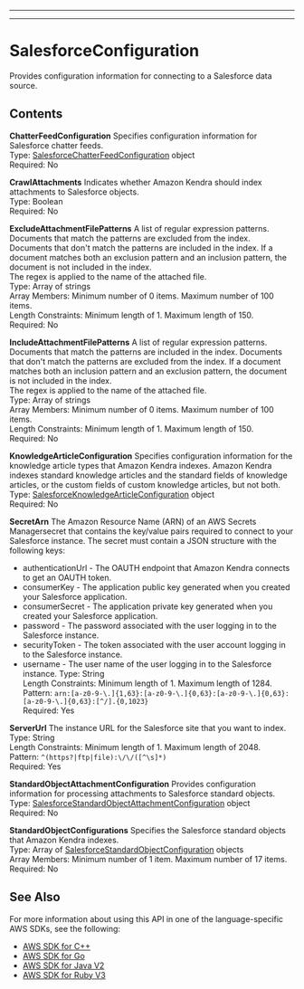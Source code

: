 --------

--------

# SalesforceConfiguration<a name="API_SalesforceConfiguration"></a>

Provides configuration information for connecting to a Salesforce data source\.

## Contents<a name="API_SalesforceConfiguration_Contents"></a>

 **ChatterFeedConfiguration**   <a name="Kendra-Type-SalesforceConfiguration-ChatterFeedConfiguration"></a>
Specifies configuration information for Salesforce chatter feeds\.  
Type: [SalesforceChatterFeedConfiguration](API_SalesforceChatterFeedConfiguration.md) object  
Required: No

 **CrawlAttachments**   <a name="Kendra-Type-SalesforceConfiguration-CrawlAttachments"></a>
Indicates whether Amazon Kendra should index attachments to Salesforce objects\.  
Type: Boolean  
Required: No

 **ExcludeAttachmentFilePatterns**   <a name="Kendra-Type-SalesforceConfiguration-ExcludeAttachmentFilePatterns"></a>
A list of regular expression patterns\. Documents that match the patterns are excluded from the index\. Documents that don't match the patterns are included in the index\. If a document matches both an exclusion pattern and an inclusion pattern, the document is not included in the index\.  
The regex is applied to the name of the attached file\.  
Type: Array of strings  
Array Members: Minimum number of 0 items\. Maximum number of 100 items\.  
Length Constraints: Minimum length of 1\. Maximum length of 150\.  
Required: No

 **IncludeAttachmentFilePatterns**   <a name="Kendra-Type-SalesforceConfiguration-IncludeAttachmentFilePatterns"></a>
A list of regular expression patterns\. Documents that match the patterns are included in the index\. Documents that don't match the patterns are excluded from the index\. If a document matches both an inclusion pattern and an exclusion pattern, the document is not included in the index\.  
The regex is applied to the name of the attached file\.  
Type: Array of strings  
Array Members: Minimum number of 0 items\. Maximum number of 100 items\.  
Length Constraints: Minimum length of 1\. Maximum length of 150\.  
Required: No

 **KnowledgeArticleConfiguration**   <a name="Kendra-Type-SalesforceConfiguration-KnowledgeArticleConfiguration"></a>
Specifies configuration information for the knowledge article types that Amazon Kendra indexes\. Amazon Kendra indexes standard knowledge articles and the standard fields of knowledge articles, or the custom fields of custom knowledge articles, but not both\.  
Type: [SalesforceKnowledgeArticleConfiguration](API_SalesforceKnowledgeArticleConfiguration.md) object  
Required: No

 **SecretArn**   <a name="Kendra-Type-SalesforceConfiguration-SecretArn"></a>
The Amazon Resource Name \(ARN\) of an AWS Secrets Managersecret that contains the key/value pairs required to connect to your Salesforce instance\. The secret must contain a JSON structure with the following keys:  
+ authenticationUrl \- The OAUTH endpoint that Amazon Kendra connects to get an OAUTH token\. 
+ consumerKey \- The application public key generated when you created your Salesforce application\.
+ consumerSecret \- The application private key generated when you created your Salesforce application\.
+ password \- The password associated with the user logging in to the Salesforce instance\.
+ securityToken \- The token associated with the user account logging in to the Salesforce instance\.
+ username \- The user name of the user logging in to the Salesforce instance\.
Type: String  
Length Constraints: Minimum length of 1\. Maximum length of 1284\.  
Pattern: `arn:[a-z0-9-\.]{1,63}:[a-z0-9-\.]{0,63}:[a-z0-9-\.]{0,63}:[a-z0-9-\.]{0,63}:[^/].{0,1023}`   
Required: Yes

 **ServerUrl**   <a name="Kendra-Type-SalesforceConfiguration-ServerUrl"></a>
The instance URL for the Salesforce site that you want to index\.  
Type: String  
Length Constraints: Minimum length of 1\. Maximum length of 2048\.  
Pattern: `^(https?|ftp|file):\/\/([^\s]*)`   
Required: Yes

 **StandardObjectAttachmentConfiguration**   <a name="Kendra-Type-SalesforceConfiguration-StandardObjectAttachmentConfiguration"></a>
Provides configuration information for processing attachments to Salesforce standard objects\.   
Type: [SalesforceStandardObjectAttachmentConfiguration](API_SalesforceStandardObjectAttachmentConfiguration.md) object  
Required: No

 **StandardObjectConfigurations**   <a name="Kendra-Type-SalesforceConfiguration-StandardObjectConfigurations"></a>
Specifies the Salesforce standard objects that Amazon Kendra indexes\.  
Type: Array of [SalesforceStandardObjectConfiguration](API_SalesforceStandardObjectConfiguration.md) objects  
Array Members: Minimum number of 1 item\. Maximum number of 17 items\.  
Required: No

## See Also<a name="API_SalesforceConfiguration_SeeAlso"></a>

For more information about using this API in one of the language\-specific AWS SDKs, see the following:
+  [ AWS SDK for C\+\+](https://docs.aws.amazon.com/goto/SdkForCpp/kendra-2019-02-03/SalesforceConfiguration) 
+  [ AWS SDK for Go](https://docs.aws.amazon.com/goto/SdkForGoV1/kendra-2019-02-03/SalesforceConfiguration) 
+  [ AWS SDK for Java V2](https://docs.aws.amazon.com/goto/SdkForJavaV2/kendra-2019-02-03/SalesforceConfiguration) 
+  [ AWS SDK for Ruby V3](https://docs.aws.amazon.com/goto/SdkForRubyV3/kendra-2019-02-03/SalesforceConfiguration) 